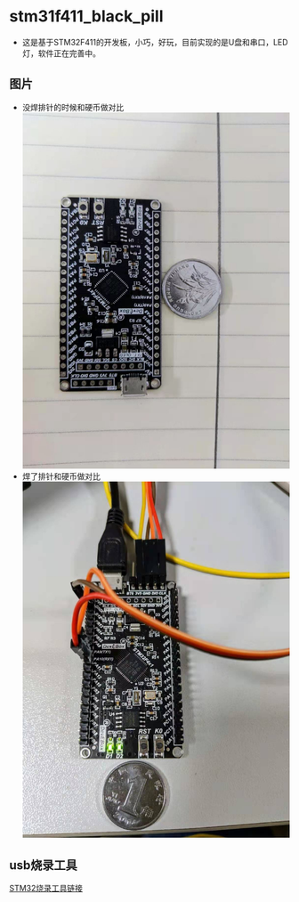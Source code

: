 # stm31f411_black_pill
 * 这是基于STM32F411的开发板，小巧，好玩，目前实现的是U盘和串口，LED灯，软件正在完善中。
## 图片
* 没焊排针的时候和硬币做对比
  ![ying](!../../picture/yingbi.jpg)
* 焊了排针和硬币做对比
 ![yingbi](!./../picture/paizhen.jpg)

## usb烧录工具
  [STM32烧录工具链接](./software/stsw-stm32080.zip)